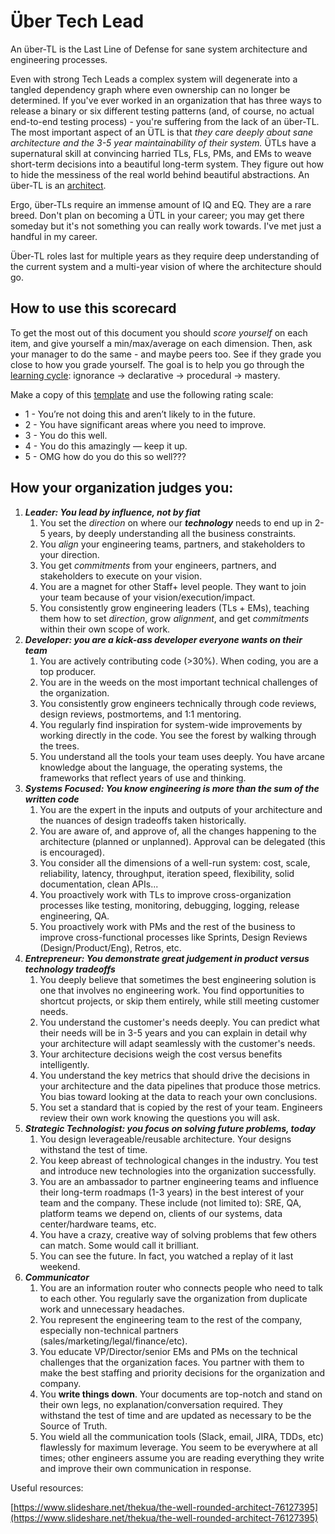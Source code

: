 <h1>Über Tech Lead</h1>


An über-TL is the Last Line of Defense for sane system architecture and engineering processes.

Even with strong Tech Leads a complex system will degenerate into a tangled dependency graph where even ownership can no longer be determined. If you've ever worked in an organization that has three ways to release a binary or six different testing patterns (and, of course, no actual end-to-end testing process) - you're suffering from the lack of an über-TL. The most important aspect of an ÜTL is that _they care deeply about sane architecture and the 3-5 year maintainability of their system._ ÜTLs have a supernatural skill at convincing harried TLs, FLs, PMs, and EMs to weave short-term decisions into a beautiful long-term system. They figure out how to hide the messiness of the real world behind beautiful abstractions. An über-TL is an [architect](https://www.google.com/search?q=architecture&source=lnms&tbm=isch&sa=X&ved=0ahUKEwi6-MPus67UAhVH3WMKHVSgBkMQ_AUICygC&biw=1920&bih=983).

Ergo, über-TLs require an immense amount of IQ and EQ. They are a rare breed. Don't plan on becoming a ÜTL in your career; you may get there someday but it's not something you can really work towards. I've met just a handful in my career.

Über-TL roles last for multiple years as they require deep understanding of the current system and a multi-year vision of where the architecture should go.

<h2>How to use this scorecard</h2>

To get the most out of this document you should _score yourself_ on each item, and give yourself a min/max/average on each dimension. Then, ask your manager to do the same - and maybe peers too. See if they grade you close to how you grade yourself. The goal is to help you go through the [learning cycle](http://www.cala.fsu.edu/modules/assessing_knowledge): ignorance → declarative → procedural → mastery. 

Make a copy of this [template](https://docs.google.com/spreadsheets/d/1PX61irzc6eCxgl2tzEzE6aKF92l7EoHcVac7Nb1Beko/edit#gid=0) and use the following rating scale:


*   1 - You’re not doing this and aren’t likely to in the future.
*   2 - You have significant areas where you need to improve.
*   3 - You do this well.
*   4 - You do this amazingly — keep it up.
*   5 - OMG how do you do this so well???

<h2>How your organization judges you:</h2>

1. **_Leader: You lead by influence, not by fiat_**
    1. You set the _direction_ on where our **_technology_** needs to end up in 2-5 years, by deeply understanding all the business constraints.
    2. You _align_ your engineering teams, partners, and stakeholders to your direction.
    3. You get _commitments_ from your engineers, partners, and stakeholders to execute on your vision.
    4. You are a magnet for other Staff+ level people. They want to join your team because of your vision/execution/impact.
    5. You consistently grow engineering leaders (TLs + EMs), teaching them how to set _direction_, grow _alignment_, and get _commitments_ within their own scope of work.
2. **_Developer: you are a kick-ass developer everyone wants on their team_**
    1. You are actively contributing code (>30%). When coding, you are a top producer.
    2. You are in the weeds on the most important technical challenges of the organization.
    3. You consistently grow engineers technically through code reviews, design reviews, postmortems, and 1:1 mentoring.
    4. You regularly find inspiration for system-wide improvements by working directly in the code. You see the forest by walking through the trees.
    5. You understand all the tools your team uses deeply. You have arcane knowledge about the language, the operating systems, the frameworks that reflect years of use and thinking.
3. **_Systems Focused: You know engineering is more than the sum of the written code_**
    1. You are the expert in the inputs and outputs of your architecture and the nuances of design tradeoffs taken historically.
    2. You are aware of, and approve of, all the changes happening to the architecture (planned or unplanned). Approval can be delegated (this is encouraged).
    3. You consider all the dimensions of a well-run system: cost, scale, reliability, latency, throughput, iteration speed, flexibility, solid documentation, clean APIs...
    4. You proactively work with TLs to improve cross-organization processes like testing, monitoring, debugging, logging, release engineering, QA.
    5. You proactively work with PMs and the rest of the business to improve cross-functional processes like Sprints, Design Reviews (Design/Product/Eng), Retros, etc.
4. **_Entrepreneur: You demonstrate great judgement in product versus technology tradeoffs_**
    1. You deeply believe that sometimes the best engineering solution is one that involves no engineering work. You find opportunities to shortcut projects, or skip them entirely, while still meeting customer needs.
    2. You understand the customer's needs deeply. You can predict what their needs will be in 3-5 years and you can explain in detail why your architecture will adapt seamlessly with the customer's needs.
    3. Your architecture decisions weigh the cost versus benefits intelligently.
    4. You understand the key metrics that should drive the decisions in your architecture and the data pipelines that produce those metrics. You bias toward looking at the data to reach your own conclusions.
    5. You set a standard that is copied by the rest of your team. Engineers review their own work knowing the questions you will ask.
5. **_Strategic Technologist: you focus on solving future problems, today_**
    1. You design leverageable/reusable architecture. Your designs withstand the test of time.
    2. You keep abreast of technological changes in the industry. You test and introduce new technologies into the organization successfully. 
    3. You are an ambassador to partner engineering teams and influence their long-term roadmaps (1-3 years) in the best interest of your team and the company. These include (not limited to): SRE, QA, platform teams we depend on, clients of our systems, data center/hardware teams, etc.
    4. You have a crazy, creative way of solving problems that few others can match. Some would call it brilliant.
    5. You can see the future. In fact, you watched a replay of it last weekend.
6. **_Communicator_**
    1. You are an information router who connects people who need to talk to each other. You regularly save the organization from duplicate work and unnecessary headaches.
    2. You represent the engineering team to the rest of the company, especially non-technical partners (sales/marketing/legal/finance/etc).
    3. You educate VP/Director/senior EMs and PMs on the technical challenges that the organization faces. You partner with them to make the best staffing and priority decisions for the organization and company.
    4. You **write things down**. Your documents are top-notch and stand on their own legs, no explanation/conversation required. They withstand the test of time and are updated as necessary to be the Source of Truth. 
    5. You wield all the communication tools (Slack, email, JIRA, TDDs, etc) flawlessly for maximum leverage. You seem to be everywhere at all times; other engineers assume you are reading everything they write and improve their own communication in response.

Useful resources:

[https://www.slideshare.net/thekua/the-well-rounded-architect-76127395](https://www.slideshare.net/thekua/the-well-rounded-architect-76127395)


<!-- Docs to Markdown version 1.0β17 -->